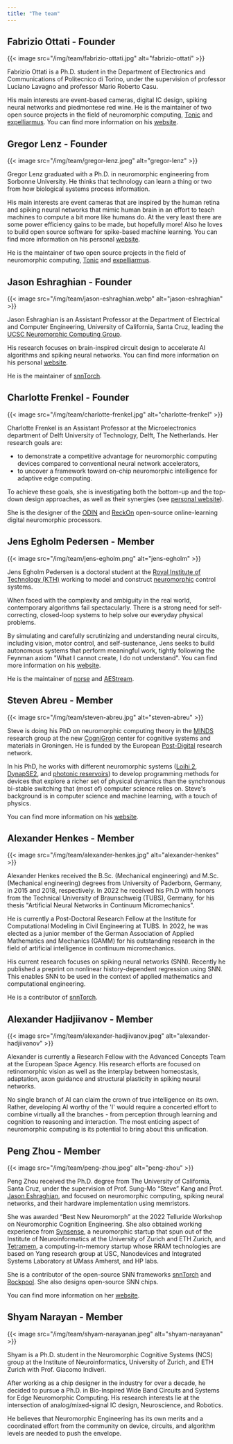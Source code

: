 ```yaml
---
title: "The team"
---
```


## Fabrizio Ottati - Founder

{{< image src="/img/team/fabrizio-ottati.jpg" alt="fabrizio-ottati" >}}

Fabrizio Ottati is a Ph.D. student in the Department of Electronics and Communications of Politecnico di Torino, under the supervision of professor Luciano Lavagno and professor Mario Roberto Casu.

His main interests are event-based cameras, digital IC design, spiking neural networks and piedmontese red wine. He is the maintainer of two open source projects in the field of neuromorphic computing, [Tonic](https://github.com/neuromorphs/tonic) and [expelliarmus](https://github.com/open-neuromorphic/expelliarmus). You can find more information on his [website](https://fabrizio-ottati.github.io).

## Gregor Lenz - Founder

{{< image src="/img/team/gregor-lenz.jpeg" alt="gregor-lenz" >}}

Gregor Lenz graduated with a Ph.D. in neuromorphic engineering from Sorbonne University. He thinks that technology can learn a thing or two from how biological systems process information. 

His main interests are event cameras that are inspired by the human retina and spiking neural networks that mimic human brain in an effort to teach machines to compute a bit more like humans do. At the very least there are some power efficiency gains to be made, but hopefully more! Also he loves to build open source software for spike-based machine learning. You can find more information on his personal [website](https://lenzgregor.com/).


He is the maintainer of two open source projects in the field of neuromorphic computing, [Tonic](https://github.com/neuromorphs/tonic) and [expelliarmus](https://github.com/open-neuromorphic/expelliarmus). 

## Jason Eshraghian - Founder

{{< image src="/img/team/jason-eshraghian.webp" alt="jason-eshraghian" >}}

Jason Eshraghian is an Assistant Professor at the Department of Electrical and Computer Engineering, University of California, Santa Cruz, leading the [UCSC Neuromorphic Computing Group](http://ncg.ucsc.edu/).

His research focuses on brain-inspired circuit design to accelerate AI algorithms and spiking neural networks. You can find more information on his personal [website](https://www.jasoneshraghian.com/).

He is the maintainer of [snnTorch](https://github.com/jeshraghian/snntorch).

## Charlotte Frenkel - Founder

{{< image src="/img/team/charlotte-frenkel.jpg" alt="charlotte-frenkel" >}}

Charlotte Frenkel is an Assistant Professor at the Microelectronics department of Delft University of Technology, Delft, The Netherlands. Her research goals are:

- to demonstrate a competitive advantage for neuromorphic computing devices compared to conventional neural network accelerators,
- to uncover a framework toward on-chip neuromorphic intelligence for adaptive edge computing.

To achieve these goals, she is investigating both the bottom-up and the top-down design approaches, as well as their synergies (see [personal website](https://chfrenkel.github.io)).

She is the designer of the [ODIN](https://github.com/ChFrenkel/ODIN) and [ReckOn](https://github.com/ChFrenkel/ReckOn) open-source online-learning digital neuromorphic processors.

## Jens Egholm Pedersen - Member

{{< image src="/img/team/jens-egholm.png" alt="jens-egholm" >}}

Jens Egholm Pedersen is a doctoral student at the [Royal Institute of Technology (KTH)](https://www.kth.se/profile/jeped/) working to model and construct [neuromorphic](https://en.wikipedia.org/wiki/Neuromorphic_engineering) control systems.

When faced with the complexity and ambiguity in the real world, contemporary algorithms fail spectacularly. There is a strong need for self-correcting, closed-loop systems to help solve our everyday physical problems.

By simulating and carefully scrutinizing and understanding neural circuits, including vision, motor control, and self-sustenance, Jens seeks to build autonomous systems that perform meaningful work, tightly following the Feynman axiom "What I cannot create, I do not understand". You can find more information on his [website](https://jepedersen.dk/).

He is the maintainer of [norse](https://github.com/norse/norse) and [AEStream](https:github.com/norse/aestream).

## Steven Abreu - Member

{{< image src="/img/team/steven-abreu.jpg" alt="steven-abreu" >}}

Steve is doing his PhD on neuromorphic computing theory in the [MINDS](https://www.ai.rug.nl/minds/) research group at the new [CogniGron](https://www.rug.nl/research/fse/cognitive-systems-and-materials/about/) center for cognitive systems and materials in Groningen. He is funded by the European [Post-Digital](http://postdigital.astonphotonics.uk/) research network.

In his PhD, he works with different neuromorphic systems ([Loihi 2](https://www.intel.com/content/www/us/en/research/neuromorphic-computing.html), [DynapSE2](https://www.synsense.ai/products/dynap-se2/), and [photonic reservoirs](https://photonics.intec.ugent.be/research/topics.asp?ID=112)) to develop programming methods for devices that explore a richer set of physical dynamics than the synchronous bi-stable switching that (most of) computer science relies on. Steve's background is in computer science and machine learning, with a touch of physics.

You can find more information on his [website](https://stevenabreu.com/).

## Alexander Henkes - Member

{{< image src="/img/team/alexander-henkes.jpg" alt="alexander-henkes" >}}

Alexander Henkes received the B.Sc. (Mechanical engineering) and M.Sc. (Mechanical engineering) degrees from University of Paderborn, Germany, in 2015 and 2018, respectively. In 2022 he received his Ph.D with honors from the Technical University of Braunschweig (TUBS), Germany, for his thesis "Artificial Neural Networks in Continuum Micromechanics".

He is currently a Post-Doctoral Research Fellow at the Institute for Computational Modeling in Civil Engineering at TUBS. In 2022, he was elected as a junior member of the German Association of Applied Mathematics and Mechanics (GAMM) for his outstanding research in the field of artificial intelligence in continuum micromechanics.

His current research focuses on spiking neural networks (SNN). Recently he published a preprint on nonlinear history-dependent regression using SNN. This enables SNN to be used in the context of applied mathematics and computational engineering.

He is a contributor of [snnTorch](https://github.com/jeshraghian/snntorch).

## Alexander Hadjiivanov - Member

{{< image src="/img/team/alexander-hadjiivanov.jpeg" alt="alexander-hadjiivanov" >}}

Alexander is currently a Research Fellow with the Advanced Concepts Team at the European Space Agency. His research efforts are focused on retinomorphic vision as well as the interplay between homeostasis, adaptation, axon guidance and structural plasticity in spiking neural networks. 

No single branch of AI can claim the crown of true intelligence on its own. Rather, developing AI worthy of the 'I' would require a concerted effort to combine virtually all the branches - from perception through learning and cognition to reasoning and interaction. The most enticing aspect of neuromorphic computing is its potential to bring about this unification.

## Peng Zhou - Member

{{< image src="/img/team/peng-zhou.jpeg" alt="peng-zhou" >}}

Peng Zhou received the Ph.D. degree from The University of California, Santa Cruz, under the supervision of Prof. Sung-Mo “Steve” Kang and Prof. [Jason Eshraghian](https://jasoneshraghian.com), and focused on neuromorphic computing, spiking neural networks, and their hardware implementation using memristors.

She was awarded “Best New Neuromorph” at the 2022 Telluride Workshop on Neuromorphic Cognition Engineering. She also obtained working experience from [Synsense](https://synsense.ai), a neuromorphic startup that spun out of the Institute of Neuroinformatics at the University of Zurich and ETH Zurich, and [Tetramem](https://www.tetramem.com/), a computing-in-memory startup whose RRAM technologies are based on Yang research group at USC, Nanodevices and Integrated Systems Laboratory at UMass Amherst, and HP labs.

She is a contributor of the open-source SNN frameworks [snnTorch](https://snntorch.readthedocs.io) and [Rockpool](https://synsense.gitlab.io/rockpool/). She also designs open-source SNN chips.

You can find more information on her [website](https://pengzhouzp.github.io/).

## Shyam Narayan - Member

{{< image src="/img/team/shyam-narayanan.jpeg" alt="shyam-narayanan" >}}

Shyam is a Ph.D. student in the Neuromorphic Cognitive Systems (NCS) group at the Institute of Neuroinformatics, University of Zurich, and ETH Zurich with Prof. Giacomo Indiveri. 

After working as a chip designer in the industry for over a decade, he decided to pursue a Ph.D. in Bio-Inspired Wide Band Circuits and Systems for Edge Neuromorphic Computing. His research interests lie at the intersection of analog/mixed-signal IC design, Neuroscience, and Robotics.

He believes that Neuromorphic Engineering has its own merits and a coordinated effort from the community on device, circuits, and algorithm levels are needed to push the envelope.
